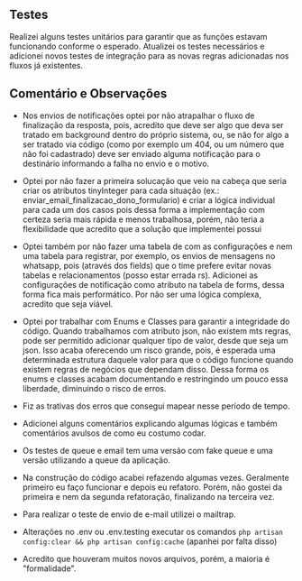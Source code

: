 ## Testes
Realizei alguns testes unitários para garantir que as funções estavam funcionando conforme o esperado. Atualizei os testes necessários e adicionei novos testes de integração para as novas regras adicionadas nos fluxos já existentes.

## Comentário e Observações
- Nos envios de notificações optei por não atrapalhar o fluxo de finalização da resposta, pois, acredito que deve ser algo que deva ser tratado em background dentro do próprio sistema, ou, se não for algo a ser tratado via código (como por exemplo um 404, ou um número que não foi cadastrado) deve ser enviado alguma notificação para o destinário informando a falha no envio e o motivo.

- Optei por não fazer a primeira solucação que veio na cabeça que seria criar os atributos tinyInteger para cada situação (ex.: enviar_email_finalizacao_dono_formulario) e criar a lógica individual para cada um dos casos pois dessa forma a implementação com certeza seria mais rápida e menos trabalhosa, porém, não teria a flexibilidade que acredito que a solução que implementei possui

- Optei também por não fazer uma tabela de com as configurações e nem uma tabela para registrar, por exemplo, os envios de mensagens no whatsapp, pois (através dos fields) que o time prefere evitar novas tabelas e relacionamentos (posso estar errada rs). Adicionei as configurações de notificação como atributo na tabela de forms, dessa forma fica mais performático. Por não ser uma lógica complexa, acredito que seja viável.

- Optei por trabalhar com Enums e Classes para garantir a integridade do código. Quando trabalhamos com atributo json, não existem mts regras, pode ser permitido adicionar qualquer tipo de valor, desde que seja um json. Isso acaba oferecendo um risco grande, pois, é esperada uma determinada estrutura daquele valor para que o código funcione quando existem regras de negócios que dependam disso. Dessa forma os enums e classes acabam documentando e restringindo um pouco essa liberdade, diminuindo o risco de erros.

- Fiz as trativas dos erros que consegui mapear nesse período de tempo.

- Adicionei alguns comentários explicando algumas lógicas e também comentários avulsos de como eu costumo codar.

- Os testes de queue e email tem uma versão com fake queue e uma versão utilizando a queue da aplicação.

- Na construção do código acabei refazendo algumas vezes. Geralmente primeiro eu faço funcionar e depois eu refatoro. Porém, não gostei da primeira e nem da segunda refatoração, finalizando na terceira vez.

- Para realizar o teste de envio de e-mail utilizei o mailtrap.

- Alterações no .env ou .env.testing executar os comandos `php artisan config:clear && php artisan config:cache` (apanhei por falta disso)

- Acredito que houveram muitos novos arquivos, porém, a maioria é "formalidade".
